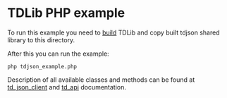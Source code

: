 # TDLib PHP example

To run this example you need to [build](https://github.com/tdlib/td#building) TDLib and copy built tdjson shared library to this directory.

After this you can run the example:
```
php tdjson_example.php
```

Description of all available classes and methods can be found at [td_json_client](https://core.telegram.org/tdlib/docs/td__json__client_8h.html)
and [td_api](https://core.telegram.org/tdlib/docs/td__api_8h.html) documentation.
